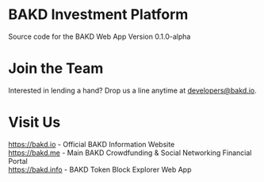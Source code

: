 # BAKD Investment Platform
Source code for the BAKD Web App Version 0.1.0-alpha

# Join the Team
Interested in lending a hand? Drop us a line anytime at developers@bakd.io.

# Visit Us
https://bakd.io - Official BAKD Information Website<br />
https://bakd.me - Main BAKD Crowdfunding & Social Networking Financial Portal<br />
https://bakd.info - BAKD Token Block Explorer Web App<br />

